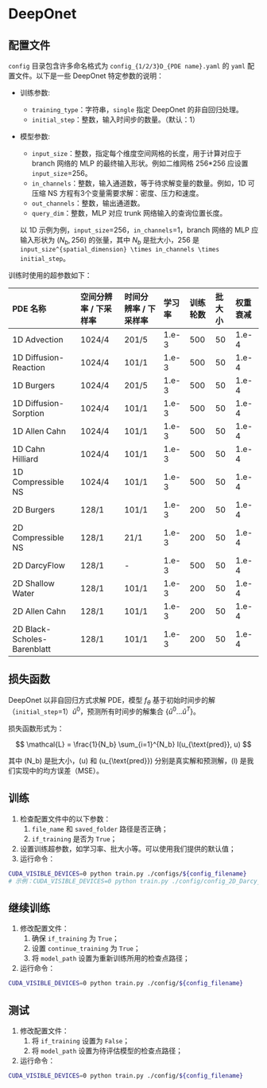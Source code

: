 # DeepOnet

## 配置文件

`config` 目录包含许多命名格式为 `config_{1/2/3}D_{PDE name}.yaml` 的 `yaml` 配置文件。以下是一些 DeepOnet 特定参数的说明：

* 训练参数:
    * `training_type`：字符串，`single` 指定 DeepOnet 的非自回归处理。
    * `initial_step`：整数，输入时间步的数量。（默认：1）

* 模型参数:
    * `input_size`：整数，指定每个维度空间网格的长度，用于计算对应于 branch 网络的 MLP 的最终输入形状。例如二维网格 256*256 应设置 `input_size`=256。
    * `in_channels`：整数，输入通道数，等于待求解变量的数量。例如，1D 可压缩 NS 方程有3个变量需要求解：密度、压力和速度。
    * `out_channels`：整数，输出通道数。
    * `query_dim`：整数，MLP 对应 trunk 网络输入的查询位置长度。

    以 1D 示例为例，`input_size`=256，`in_channels`=1，branch 网络的 MLP 应输入形状为 $(N_b,256)$ 的张量，其中 $N_b$ 是批大小，256 是 `input_size^{spatial_dimension} \times in_channels \times initial_step`。

训练时使用的超参数如下：

| PDE 名称                    | 空间分辨率 / 下采样率            | 时间分辨率 / 下采样率           | 学习率 | 训练轮数 | 批大小 | 权重衰减       |
| :-------------------------- | :----------------------------- | :----------------------------- | :----- | :------- | :----- | :------------- |
| 1D Advection                | 1024/4                        | 201/5                          | 1.e-3  | 500      | 50     | 1.e-4          |
| 1D Diffusion-Reaction       | 1024/4                        | 101/1                          | 1.e-3  | 500      | 50     | 1.e-4          |
| 1D Burgers                  | 1024/4                        | 201/5                          | 1.e-3  | 500      | 50     | 1.e-4          |
| 1D Diffusion-Sorption       | 1024/4                        | 101/1                          | 1.e-3  | 500      | 50     | 1.e-4          |
| 1D Allen Cahn               | 1024/4                        | 101/1                          | 1.e-3  | 500      | 50     | 1.e-4          |
| 1D Cahn Hilliard            | 1024/4                        | 101/1                          | 1.e-3  | 500      | 50     | 1.e-4          |
| 1D Compressible NS          | 1024/4                        | 101/1                          | 1.e-3  | 500      | 50     | 1.e-4          |
| 2D Burgers                  | 128/1                         | 101/1                          | 1.e-3  | 200      | 50     | 1.e-4          |
| 2D Compressible NS          | 128/1                         | 21/1                           | 1.e-3  | 200      | 50     | 1.e-4          |
| 2D DarcyFlow                | 128/1                         | -                             | 1.e-3  | 500      | 50     | 1.e-4          |
| 2D Shallow Water            | 128/1                         | 101/1                          | 1.e-3  | 200      | 50     | 1.e-4          |
| 2D Allen Cahn               | 128/1                         | 101/1                          | 1.e-3  | 200      | 50     | 1.e-4          |
| 2D Black-Scholes-Barenblatt | 128/1                         | 101/1                          | 1.e-3  | 200      | 50     | 1.e-4          |

## 损失函数

DeepOnet 以非自回归方式求解 PDE，模型 $f_{\theta}$ 基于初始时间步的解（`initial_step`=1）$\hat{u}^0$，预测所有时间步的解集合 $\{\hat{u}^0 \dots \hat{u}^T\}$。

损失函数形式为：

$$
\mathcal{L} = \frac{1}{N_b} \sum_{i=1}^{N_b} l(u_{\text{pred}}, u)
$$

其中 \(N_b\) 是批大小，\(u\) 和 \(u_{\text{pred}}\) 分别是真实解和预测解，\(l\) 是我们实现中的均方误差（MSE）。

## 训练

1. 检查配置文件中的以下参数：
    1. `file_name` 和 `saved_folder` 路径是否正确；
    2. `if_training` 是否为 `True`；
2. 设置训练超参数，如学习率、批大小等。可以使用我们提供的默认值；
3. 运行命令：
```bash
CUDA_VISIBLE_DEVICES=0 python train.py ./configs/${config_filename}
# 示例：CUDA_VISIBLE_DEVICES=0 python train.py ./config/config_2D_Darcy_Flow.yaml
```

## 继续训练

1. 修改配置文件：
    1. 确保 `if_training` 为 `True`；
    2. 设置 `continue_training` 为 `True`；
    3. 将 `model_path` 设置为重新训练所用的检查点路径；
2. 运行命令：
```bash
CUDA_VISIBLE_DEVICES=0 python train.py ./config/${config_filename}
```

## 测试

1. 修改配置文件：
    1. 将 `if_training` 设置为 `False`；
    2. 将 `model_path` 设置为待评估模型的检查点路径；
2. 运行命令：
```bash
CUDA_VISIBLE_DEVICES=0 python train.py ./config/${config_filename}
```